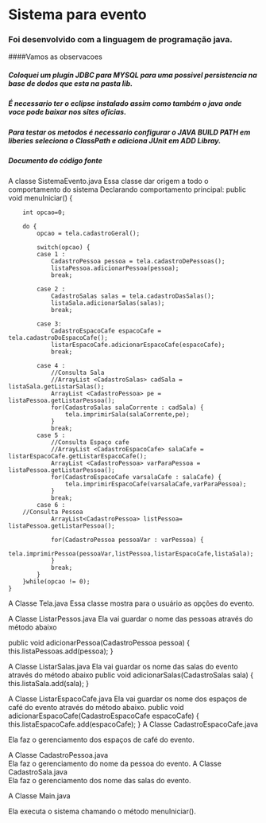 # Sistema para  evento
### Foi desenvolvido com a linguagem de programação java.

####Vamos as  observacoes
##### Coloquei um plugin JDBC para MYSQL para uma possivel persistencia na base de dodos que esta na pasta lib.
##### É necessario ter o eclipse instalado assim como também o java  onde voce pode baixar nos sites oficias.
##### Para testar os metodos é necessario configurar o JAVA  BUILD PATH  em liberies seleciona o ClassPath e adiciona JUnit em ADD Libray.
##### Documento do código fonte

A classe SistemaEvento.java
	Essa classe dar origem a todo o comportamento do sistema
Declarando comportamento principal:
public void menuIniciar() {
		
		int opcao=0;
		
		do {
			opcao = tela.cadastroGeral();
			
			switch(opcao) {
			case 1 :	
				CadastroPessoa pessoa = tela.cadastroDePessoas();
				listaPessoa.adicionarPessoa(pessoa);
				break;
			
			case 2 :	
				CadastroSalas salas = tela.cadastroDasSalas();
				listaSala.adicionarSalas(salas);
				break;
			
			case 3:	
				CadastroEspacoCafe espacoCafe = tela.cadastroDoEspacoCafe();
				listarEspacoCafe.adicionarEspacoCafe(espacoCafe);
				break;
			
			case 4 :
				//Consulta Sala
				//ArrayList <CadastroSalas> cadSala = listaSala.getListarSalas();
				ArrayList <CadastroPessoa> pe = listaPessoa.getListarPessoa();
				for(CadastroSalas salaCorrente : cadSala) {
					tela.imprimirSala(salaCorrente,pe);
				}
				break;
			case 5 :
				//Consulta Espaço cafe
				//ArrayList <CadastroEspacoCafe> salaCafe = listarEspacoCafe.getListarEspacoCafe();
				ArrayList <CadastroPessoa> varParaPessoa = listaPessoa.getListarPessoa();
				for(CadastroEspacoCafe varsalaCafe : salaCafe) {
					tela.imprimirEspacoCafe(varsalaCafe,varParaPessoa);
				}
				break;
			case 6 :
      	//Consulta Pessoa
				ArrayList<CadastroPessoa> listPessoa= listaPessoa.getListarPessoa();
				
				for(CadastroPessoa pessoaVar : varPessoa) {
					tela.imprimirPessoa(pessoaVar,listPessoa,listarEspacoCafe,listaSala);
				}
				break;
			}
		}while(opcao != 0);
	}

A Classe Tela.java
Essa classe mostra para o usuário as opções do evento.


A Classe ListarPessos.java
Ela vai guardar o nome das pessoas através do método abaixo

public void adicionarPessoa(CadastroPessoa pessoa) {
		this.listaPessoas.add(pessoa);
	}


A Classe ListarSalas.java 
Ela vai guardar os nome das salas do evento através do método abaixo
public void adicionarSalas(CadastroSalas sala) {
		this.listaSala.add(sala);
	}

A Classe ListarEspacoCafe.java 
Ela vai guardar os nome dos espaços de café do evento através do método abaixo.
public void adicionarEspacoCafe(CadastroEspacoCafe espacoCafe) {
		this.listaEspacoCafe.add(espacoCafe);
	}
A Classe CadastroEspacoCafe.java 	

Ela faz o gerenciamento dos espaços de café do evento.

A Classe CadastroPessoa.java 	
Ela faz o gerenciamento  do nome da pessoa do evento.
A Classe CadastroSala.java 	
Ela faz o gerenciamento  dos nome das salas do evento.

A Classe Main.java

Ela executa o sistema chamando o método menuIniciar().


